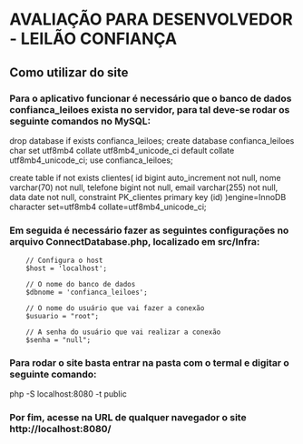 # AVALIAÇÃO PARA DESENVOLVEDOR - LEILÃO CONFIANÇA

## Como utilizar do site

### Para o aplicativo funcionar é necessário que o banco de dados confianca_leiloes exista no servidor, para tal deve-se rodar os seguinte comandos no MySQL:

drop database if exists confianca_leiloes;
create database confianca_leiloes char set utf8mb4 collate utf8mb4_unicode_ci default collate utf8mb4_unicode_ci;
use confianca_leiloes;

create table if not exists clientes(
id bigint auto_increment not null,
nome varchar(70) not null,
telefone bigint not null,
email varchar(255) not null,
data date not null,
constraint PK_clientes primary key (id)
)engine=InnoDB character set=utf8mb4 collate=utf8mb4_unicode_ci;

### Em seguida é necessário fazer as seguintes configurações no arquivo ConnectDatabase.php, localizado em src/Infra:

        // Configura o host
        $host = 'localhost';

        // O nome do banco de dados
        $dbnome = 'confianca_leiloes';

        // O nome do usuário que vai fazer a conexão
        $usuario = "root";

        // A senha do usuário que vai realizar a conexão
        $senha = "null";

### Para rodar o site basta entrar na pasta com o termal e digitar o seguinte comando:

php -S localhost:8080 -t public

### Por fim, acesse na URL de qualquer navegador o site http://localhost:8080/
